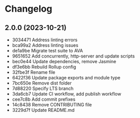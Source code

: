 # Changelog

## 2.0.0 (2023-10-21)

- 3034471 Address linting errors
- bca99a2 Address linting issues
- de1a9be Migrate test suite to AVA
- 9651652 Add concurrently, http-server and update scripts
- bec0e44 Update dependencies, remove Jasmine
- df3e6bb Rebuild Rollup config
- 32fbe3f Rename file
- 6422f36 Update package exports and module type
- 7bc650e Remove dist folder
- 7d88220 Specify LTS branch
- 3da6cb7 Update CI workflow, add publish workflow
- cee7c8b Add commit prefixes
- 14c8438 Remove CONTRIBUTING file
- 3229d7f Update README.md
